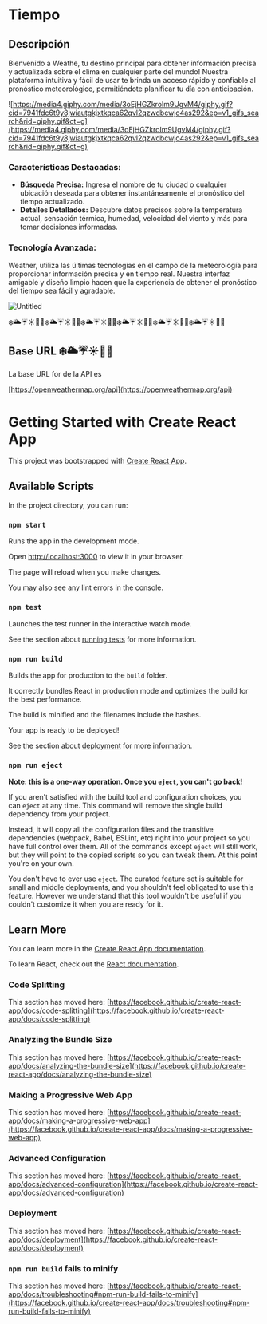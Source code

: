# Tiempo

## Descripción

Bienvenido a Weathe, tu destino principal para obtener información precisa y actualizada sobre el clima en cualquier parte del mundo! Nuestra plataforma intuitiva y fácil de usar te brinda un acceso rápido y confiable al pronóstico meteorológico, permitiéndote planificar tu día con anticipación.

![https://media4.giphy.com/media/3oEjHGZkrolm9UgvM4/giphy.gif?cid=7941fdc6t9y8jwiautgkjxtkqca62qvl2qzwdbcwjo4as292&ep=v1_gifs_search&rid=giphy.gif&ct=g](https://media4.giphy.com/media/3oEjHGZkrolm9UgvM4/giphy.gif?cid=7941fdc6t9y8jwiautgkjxtkqca62qvl2qzwdbcwjo4as292&ep=v1_gifs_search&rid=giphy.gif&ct=g)

### **Características Destacadas:**

- **Búsqueda Precisa:** Ingresa el nombre de tu ciudad o cualquier ubicación deseada para obtener instantáneamente el pronóstico del tiempo actualizado.
- **Detalles Detallados:** Descubre datos precisos sobre la temperatura actual, sensación térmica, humedad, velocidad del viento y más para tomar decisiones informadas.

### **Tecnología Avanzada:**

Weather, utiliza las últimas tecnologías en el campo de la meteorología para proporcionar información precisa y en tiempo real. Nuestra interfaz amigable y diseño limpio hacen que la experiencia de obtener el pronóstico del tiempo sea fácil y agradable.

![Untitled](Tiempo%200952fb1fe90b429787b7d3900b09004b/Untitled.png)

❄️🌥️☔☀️🌺🍁❄️🌥️☔☀️🌺🍁❄️🌥️☔☀️🌺🍁❄️🌥️☔☀️🌺🍁❄️🌥️☔☀️🌺🍁❄️🌥️☔☀️🌺🍁

## Base URL ❄️🌥️☔☀️🌺🍁

La base URL for de la API es 

[https://openweathermap.org/api](https://openweathermap.org/api)

# Getting Started with Create React App

This project was bootstrapped with [Create React App](https://github.com/facebook/create-react-app).

## Available Scripts

In the project directory, you can run:

### `npm start`

Runs the app in the development mode.

Open [http://localhost:3000](http://localhost:3000/) to view it in your browser.

The page will reload when you make changes.

You may also see any lint errors in the console.

### `npm test`

Launches the test runner in the interactive watch mode.

See the section about [running tests](https://facebook.github.io/create-react-app/docs/running-tests) for more information.

### `npm run build`

Builds the app for production to the `build` folder.

It correctly bundles React in production mode and optimizes the build for the best performance.

The build is minified and the filenames include the hashes.

Your app is ready to be deployed!

See the section about [deployment](https://facebook.github.io/create-react-app/docs/deployment) for more information.

### `npm run eject`

**Note: this is a one-way operation. Once you `eject`, you can't go back!**

If you aren't satisfied with the build tool and configuration choices, you can `eject` at any time. This command will remove the single build dependency from your project.

Instead, it will copy all the configuration files and the transitive dependencies (webpack, Babel, ESLint, etc) right into your project so you have full control over them. All of the commands except `eject` will still work, but they will point to the copied scripts so you can tweak them. At this point you're on your own.

You don't have to ever use `eject`. The curated feature set is suitable for small and middle deployments, and you shouldn't feel obligated to use this feature. However we understand that this tool wouldn't be useful if you couldn't customize it when you are ready for it.

## Learn More

You can learn more in the [Create React App documentation](https://facebook.github.io/create-react-app/docs/getting-started).

To learn React, check out the [React documentation](https://reactjs.org/).

### Code Splitting

This section has moved here: [https://facebook.github.io/create-react-app/docs/code-splitting](https://facebook.github.io/create-react-app/docs/code-splitting)

### Analyzing the Bundle Size

This section has moved here: [https://facebook.github.io/create-react-app/docs/analyzing-the-bundle-size](https://facebook.github.io/create-react-app/docs/analyzing-the-bundle-size)

### Making a Progressive Web App

This section has moved here: [https://facebook.github.io/create-react-app/docs/making-a-progressive-web-app](https://facebook.github.io/create-react-app/docs/making-a-progressive-web-app)

### Advanced Configuration

This section has moved here: [https://facebook.github.io/create-react-app/docs/advanced-configuration](https://facebook.github.io/create-react-app/docs/advanced-configuration)

### Deployment

This section has moved here: [https://facebook.github.io/create-react-app/docs/deployment](https://facebook.github.io/create-react-app/docs/deployment)

### `npm run build` fails to minify

This section has moved here: [https://facebook.github.io/create-react-app/docs/troubleshooting#npm-run-build-fails-to-minify](https://facebook.github.io/create-react-app/docs/troubleshooting#npm-run-build-fails-to-minify)

